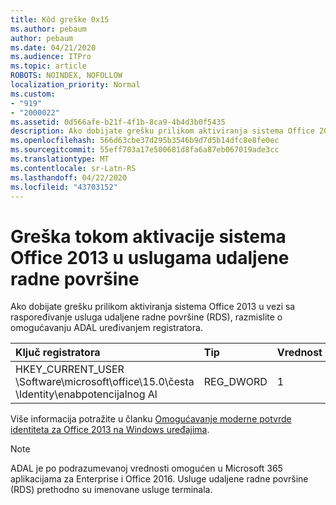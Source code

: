 ```yaml
---
title: Kôd greške 0x15
ms.author: pebaum
author: pebaum
ms.date: 04/21/2020
ms.audience: ITPro
ms.topic: article
ROBOTS: NOINDEX, NOFOLLOW
localization_priority: Normal
ms.custom:
- "919"
- "2000022"
ms.assetid: 0d566afe-b21f-4f1b-8ca9-4b4d3b0f5435
description: Ako dobijate grešku prilikom aktiviranja sistema Office 2013 u vezi sa raspoređivanje usluga udaljene radne površine (RDS), razmislite o omogućavanju ADAL uređivanjem registratora.
ms.openlocfilehash: 566d63cbe37d295b3546b9d7d5b14dfc8e8fe0ec
ms.sourcegitcommit: 55eff703a17e500681d8fa6a87eb067019ade3cc
ms.translationtype: MT
ms.contentlocale: sr-Latn-RS
ms.lasthandoff: 04/22/2020
ms.locfileid: "43703152"
---
```

# <a name="error-while-activation-office-2013-on-remote-desktop-services"></a>Greška tokom aktivacije sistema Office 2013 u uslugama udaljene radne površine

Ako dobijate grešku prilikom aktiviranja sistema Office 2013 u vezi sa raspoređivanje usluga udaljene radne površine (RDS), razmislite o omogućavanju ADAL uređivanjem registratora.
  
|**Ključ registratora**|**Tip**|**Vrednost**|
|:-----|:-----|:-----|
|HKEY_CURRENT_USER \Software\microsoft\office\15.0\česta \Identity\enabpotencijalnog Al  <br/> |REG_DWORD  <br/> |1  <br/> |

Više informacija potražite u članku [Omogućavanje moderne potvrde identiteta za Office 2013 na Windows uređajima](https://docs.microsoft.com/office365/admin/security-and-compliance/enable-modern-authentication).
  
> [!NOTE]
>  ADAL je po podrazumevanoj vrednosti omogućen u Microsoft 365 aplikacijama za Enterprise i Office 2016. Usluge udaljene radne površine (RDS) prethodno su imenovane usluge terminala.
  